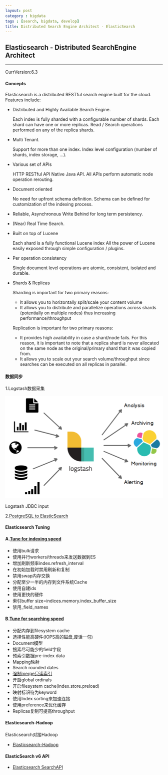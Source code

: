```yaml
---
layout: post
category : bigdata
tags : [search, bigdata, develop]
title: Distributed Search Engine Architect - ElasticSearch 
---
```


## Elasticsearch - Distributed SearchEngine Architect
-------------------------------------------------------------

CurrVersion:6.3

#### Concepts

Elasticsearch is a distributed RESTful search engine built for the cloud. Features include:

- Distributed and Highly Available Search Engine.

	Each index is fully sharded with a configurable number of shards.
	Each shard can have one or more replicas.
	Read / Search operations performed on any of the replica shards.
- Multi Tenant.

	Support for more than one index.
	Index level configuration (number of shards, index storage, …).
- Various set of APIs

	HTTP RESTful API
	Native Java API.
	All APIs perform automatic node operation rerouting.
- Document oriented

	No need for upfront schema definition.
	Schema can be defined for customization of the indexing process.
- Reliable, Asynchronous Write Behind for long term persistency.
- (Near) Real Time Search.
- Built on top of Lucene

	Each shard is a fully functional Lucene index
	All the power of Lucene easily exposed through simple configuration / plugins.
- Per operation consistency

	Single document level operations are atomic, consistent, isolated and durable.
- Shards & Replicas

	Sharding is important for two primary reasons:
	- It allows you to horizontally split/scale your content volume
	- It allows you to distribute and parallelize operations across shards (potentially on multiple nodes) thus increasing performance/throughput

	Replication is important for two primary reasons:
	- It provides high availability in case a shard/node fails. For this reason, it is important to note that a replica shard is never allocated on the same node as the original/primary shard that it was copied from.
	- It allows you to scale out your search volume/throughput since searches can be executed on all replicas in parallel.

#### 数据同步

1.Logstash数据采集

![Logstash](_includes/logstash.png)

Logstash JDBC input 

2.[PostgreSQL to ElasticSearch](https://gocardless.com/blog/syncing-postgres-to-elasticsearch-lessons-learned/)


#### Elasticsearch Tuning

#### A.[Tune for indexing speed](https://www.elastic.co/guide/en/elasticsearch/reference/current/tune-for-indexing-speed.html)

- 使用bulk请求
- 使用并行workers/threads来发送数据到ES
- 增加刷新频率index.refresh_interval
- 在初始加载时禁用刷新和复制
- 禁用swap内存交换
- 分配至少一半的内存到文件系统Cache
- 使用自建ids
- 使用更快的硬件
- 索引buffer size=indices.memory.index_buffer_size
- 禁用_field_names

#### B.[Tune for searching speed](https://www.elastic.co/guide/en/elasticsearch/reference/current/tune-for-search-speed.html)

- 分配内存到filesystem cache
- 选择性能高硬件(IOPS高的磁盘,废话一句)
- Document模型
- 搜索尽可能少的field字段
- 预索引数据pre-index data
- Mapping映射
- Search rounded dates
- [强制merge只读索引](https://www.elastic.co/guide/en/elasticsearch/reference/current/indices-forcemerge.html)
- 开启global ordinals
- 开启filesystem cache(index.store.preload)
- 映射标识符为keyword
- 使用Index sorting来加速连接
- 使用preference来优化缓存
- Replicas复制可提高throughput

#### Elasticsearch-Hadoop

Elasticsearch对接Hadoop

- [Elasticsearch-Hadoop](https://www.elastic.co/cn/products/hadoop)

#### ElasticSearch v6 API

- [Elasticsearch SearchAPI](https://www.elastic.co/guide/en/elasticsearch/reference/current/search.html)



